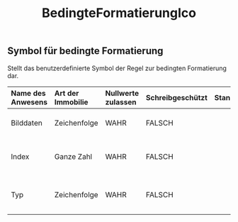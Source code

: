 ﻿---
title: BedingteFormatierungIco
second_title: Aspose.Cells Cloud Documen
type: docs
url: /de/specification/model/conditionalformattingicon/
description: "Aspose.Cells Cloud-Modellspezifikation: ConditionalFormattingIcon. Müheloses Bearbeiten von Excel und anderen Tabellenkalkulationsdokumenten mit Funktionen wie Öffnen, Generieren, Bearbeiten, Teilen, Zusammenführen, Vergleichen und Konvertieren"
kwords: Excel, Office, Tabellenkalkulation, Cloud REST API, ConditionalFormattingIcon
weight: 50
---
## **Symbol für bedingte Formatierung**

 Stellt das benutzerdefinierte Symbol der Regel zur bedingten Formatierung dar.

| Name des Anwesens| Art der Immobilie| Nullwerte zulassen| Schreibgeschützt| Standardwert| Beschreibung|
|:- |:- |:- |:- |:- |:- |
| Bilddaten| Zeichenfolge| WAHR| FALSCH|| Ruft die Symbolsatzdaten ab.|
| Index| Ganze Zahl| WAHR| FALSCH|| Ruft den Index des Symbols im Symbolsatz ab und legt ihn fest.|
| Typ| Zeichenfolge| WAHR| FALSCH|| Ruft den Symbolsatztyp ab und legt ihn fest.|

